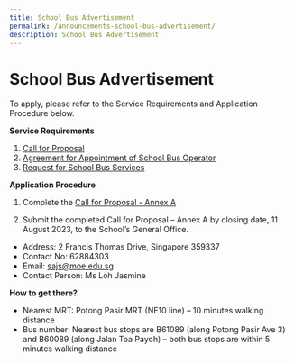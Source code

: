```yaml
---
title: School Bus Advertisement
permalink: /announcements-school-bus-advertisement/
description: School Bus Advertisement
---
```

# School Bus Advertisement

To apply, please refer to the Service Requirements and Application Procedure below.

**Service Requirements**

1. [Call for Proposal](/files/call%20for%20proposal%20-%20annex%20a.pdf)
2. [Agreement for Appointment of School Bus Operator](/files/agreement%20for%20appointment%20of%20school%20bus%20operator.pdf)
3. [Request for School Bus Services](/files/request%20for%20school%20bus%20services.pdf)

**Application Procedure**

1. Complete the [Call for Proposal - Annex A](/files/call%20for%20proposal%20-%20annex%20a.pdf)

2. Submit the completed Call for Proposal – Annex A by closing date, 11 August 2023, to the School’s General Office.

* Address: 2 Francis Thomas Drive, Singapore 359337
* Contact No: 62884303
* Email: sajs@moe.edu.sg
* Contact Person: Ms Loh Jasmine

**How to get there?**

* Nearest MRT: Potong Pasir MRT (NE10 line) – 10 minutes walking distance
* Bus number: Nearest bus stops are B61089 (along Potong Pasir Ave 3) and B60089 (along Jalan Toa Payoh) – both bus stops are within 5 minutes walking distance
